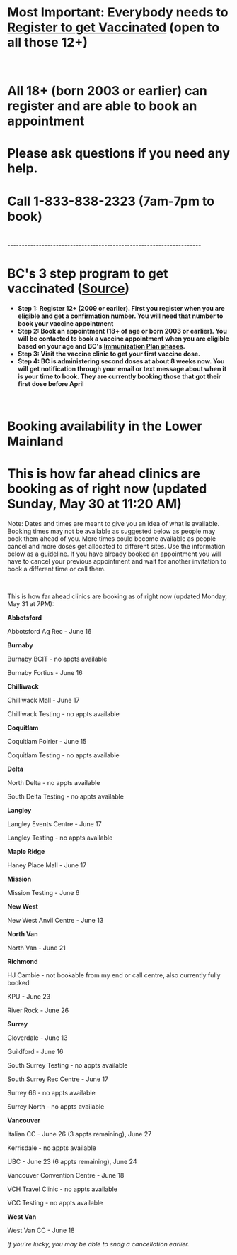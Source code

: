 # Most Important: Everybody needs to [Register to get Vaccinated](https://www.getvaccinated.gov.bc.ca/s/) (open to all those 12+)

&#x200B;

# All 18+ (born 2003 or earlier) can register and are able to book an appointment

# Please ask questions if you need any help.

# Call 1-833-838-2323 (7am-7pm to book)

# 

\--------------------------------------------------------------------

# BC's 3 step program to get vaccinated ([Source](https://www2.gov.bc.ca/getvaccinated.html))

* **Step 1: Register 12+ (2009 or earlier). First you register when you are eligible and get a confirmation number. You will need that number to book your vaccine appointment**
* **Step 2: Book an appointment (18+ of age or born 2003 or earlier). You will be contacted to book a vaccine appointment when you are eligible based on your age and BC's** [**Immunization Plan phases**](https://www2.gov.bc.ca/gov/content/covid-19/vaccine/plan#general-population)**.** 
* **Step 3: Visit the vaccine clinic to get your first vaccine dose.**
* **Step 4: BC is administering second doses at about 8 weeks now.  You will get notification through your email or text message about when it is your time to book.  They are currently booking those that got their first dose before April**

&#x200B;

# Booking availability in the Lower Mainland

# This is how far ahead clinics are booking as of right now (updated Sunday, May 30 at 11:20 AM)

Note: Dates and times are meant to give you an idea of what is available. Booking times may not be available as suggested below as people may book them ahead of you.  More times could become available as people cancel and more doses get allocated to different sites.  Use the information below as a guideline. If you have already booked an appointment you will have to cancel your previous appointment and wait for another invitation to book a different time or call them.

&#x200B;

 

This is how far ahead clinics are booking as of right now (updated Monday, May 31 at 7PM):

**Abbotsford**

Abbotsford Ag Rec - June 16

**Burnaby**

Burnaby BCIT - no appts available

Burnaby Fortius - June 16

**Chilliwack**

Chilliwack Mall - June 17

Chilliwack Testing - no appts available

**Coquitlam**

Coquitlam Poirier - June 15

Coquitlam Testing - no appts available

**Delta**

North Delta - no appts available

South Delta Testing - no appts available

**Langley**

Langley Events Centre - June 17

Langley Testing - no appts available

**Maple Ridge**

Haney Place Mall - June 17

**Mission**

Mission Testing - June 6

**New West**

New West Anvil Centre - June 13

**North Van**

North Van - June 21

**Richmond**

HJ Cambie - not bookable from my end or call centre, also currently fully booked

KPU - June 23

River Rock - June 26

**Surrey**

Cloverdale - June 13

Guildford - June 16

South Surrey Testing - no appts available

South Surrey Rec Centre - June 17

Surrey 66 - no appts available

Surrey North - no appts available

**Vancouver**

Italian CC - June 26 (3 appts remaining), June 27

Kerrisdale - no appts available

UBC - June 23 (6 appts remaining), June 24

Vancouver Convention Centre - June 18

VCH Travel Clinic - no appts available

VCC Testing - no appts available

**West Van**

West Van CC - June 18

*If you're lucky, you may be able to snag a cancellation earlier.*